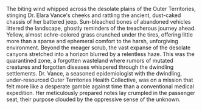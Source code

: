 The biting wind whipped across the desolate plains of the Outer Territories, stinging Dr. Elara Vance's cheeks and rattling the ancient, dust-caked chassis of her battered jeep.  Sun-bleached bones of abandoned vehicles littered the landscape, ghostly reminders of the treacherous journey ahead.  Yellow, almost ochre-colored grass crunched under the tires, offering little more than a sparse and ephemeral comfort to the harsh, unforgiving environment.  Beyond the meager scrub, the vast expanse of the desolate canyons stretched into a horizon blurred by a relentless haze.  This was the quarantined zone, a forgotten wasteland where rumors of mutated creatures and forgotten diseases whispered through the dwindling settlements.  Dr. Vance, a seasoned epidemiologist with the dwindling, under-resourced Outer Territories Health Collective, was on a mission that felt more like a desperate gamble against time than a conventional medical expedition.  Her meticulously prepared notes lay crumpled in the passenger seat, their purpose clouded by the oppressive sense of the unknown.
